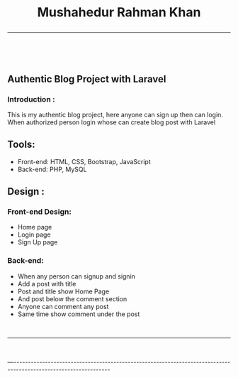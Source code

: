 <!--markdown tutorial-->

<h1  align="center">Mushahedur Rahman Khan</j1>

 <br/>
 
---
  <br/>

## Authentic Blog Project with Laravel


### Introduction :
<p>This is my  authentic blog project, here anyone can sign up then can login. When authorized person login whose can create blog post with Laravel</p>

## Tools:
- Front-end: HTML, CSS, Bootstrap, JavaScript
- Back-end: PHP, MySQL

## Design : 
### Front-end Design: 
- Home page
- Login page
- Sign Up page

### Back-end:
 - When any person can signup and signin
 - Add a post with title
- Post and title show Home Page
- And post below the comment section
- Anyone can comment any post
- Same time show comment under the post

 <br/>
 
---
  <br/>

<p> —---------------------------------------------------------------------------------------------------------------- </p>



